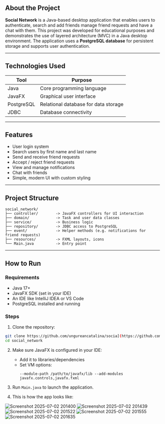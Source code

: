 ## About the Project


**Social Network** is a Java-based desktop application that enables users to authenticate, search and add friends manage friend requests and have a chat with them. 
This project was developed for educational purposes and demonstrates the use of layered architecture (MVC) in a Java desktop environment.
The application uses a **PostgreSQL database** for persistent storage and supports user authentication.

---

## Technologies Used

| Tool             | Purpose                                |
|------------------|----------------------------------------|
| Java             | Core programming language              |
| JavaFX           | Graphical user interface               |
| PostgreSQL       | Relational database for data storage   |
| JDBC             | Database connectivity                  |

---

## Features

- User login system
- Search users by first name and last name
- Send and receive friend requests
- Accept / reject friend requests
- View and manage notifications
- Chat with friends
- Simple, modern UI with custom styling
  
---

## Project Structure

```
social_network/
├── controller/        -> JavaFX controllers for UI interaction
├── domain/            -> Task and user data classes
├── service/           -> Business logic
├── repository/        -> JDBC access to PostgreSQL
├── event/             -> Helper methods (e.g. notifications for friend requests)
├── resources/         -> FXML layouts, icons
└── Main.java          -> Entry point
```

---

## How to Run

### Requirements

- Java 17+
- JavaFX SDK (set in your IDE)
- An IDE like IntelliJ IDEA or VS Code
- PostgreSQL installed and running

### Steps

1. Clone the repository:
```bash
git clone https://github.com/ungureancatalina/socia](https://github.com/ungureancatalina/UBB--FMI/tree/main/AN_2/SEM_1/MAP/lab6fx
cd social_network
```

2. Make sure JavaFX is configured in your IDE:
   - Add it to libraries/dependencies
   - Set VM options:
     ```
     --module-path /path/to/javafx/lib --add-modules javafx.controls,javafx.fxml
     ```

3. Run `Main.java` to launch the application.
4. This is how the app looks like:



![Screenshot 2025-07-02 201400](https://github.com/user-attachments/assets/93360a4a-5d09-40d7-b427-3f7c9a44b93d)
![Screenshot 2025-07-02 201439](https://github.com/user-attachments/assets/687a2583-ea35-4726-b994-5a42fbfe025c)
![Screenshot 2025-07-02 201522](https://github.com/user-attachments/assets/965b2a93-143a-4df6-b914-70096e4fab01)
![Screenshot 2025-07-02 201555](https://github.com/user-attachments/assets/51486ea2-8b35-4e54-b315-e845823a007f)
![Screenshot 2025-07-02 201635](https://github.com/user-attachments/assets/00f3a19d-60f7-4545-b2f5-8e0e944b414b)


